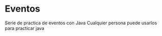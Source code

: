 # Eventos
Serie de practica de eventos con Java
Cualquier persona puede usarlos para practicar java
